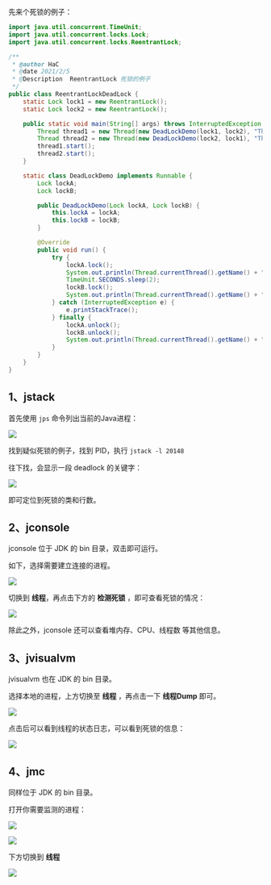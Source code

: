 先来个死锁的例子：

```java
import java.util.concurrent.TimeUnit;
import java.util.concurrent.locks.Lock;
import java.util.concurrent.locks.ReentrantLock;

/**
 * @author HaC
 * @date 2021/2/5
 * @Description  ReentrantLock 死锁的例子
 */
public class ReentrantLockDeadLock {
    static Lock lock1 = new ReentrantLock();
    static Lock lock2 = new ReentrantLock();

    public static void main(String[] args) throws InterruptedException {
        Thread thread1 = new Thread(new DeadLockDemo(lock1, lock2), "Thread1");
        Thread thread2 = new Thread(new DeadLockDemo(lock2, lock1), "Thread2");
        thread1.start();
        thread2.start();
    }

    static class DeadLockDemo implements Runnable {
        Lock lockA;
        Lock lockB;

        public DeadLockDemo(Lock lockA, Lock lockB) {
            this.lockA = lockA;
            this.lockB = lockB;
        }

        @Override
        public void run() {
            try {
                lockA.lock();
                System.out.println(Thread.currentThread().getName() + "\t 自己持有：" + lockA + "\t 尝试获得：" + lockB);
                TimeUnit.SECONDS.sleep(2);
                lockB.lock();
                System.out.println(Thread.currentThread().getName() + "\t 自己持有：" + lockB + "\t 尝试获得：" + lockA);
            } catch (InterruptedException e) {
                e.printStackTrace();
            } finally {
                lockA.unlock();
                lockB.unlock();
                System.out.println(Thread.currentThread().getName() + "正常结束!");
            }
        }
    }
}
```



## 1、jstack

首先使用 `jps` 命令列出当前的Java进程：

![](https://cdn.jsdelivr.net/gh/DogerRain/image@main/img-20210801/image-20210824103325691.png)

找到疑似死锁的例子，找到 PID，执行 `jstack -l 20148`

往下找，会显示一段 deadlock 的关键字：

![](https://cdn.jsdelivr.net/gh/DogerRain/image@main/img-20210801/image-20210824112216025.png)

即可定位到死锁的类和行数。

## 2、jconsole

jconsole 位于 JDK 的 bin 目录，双击即可运行。

如下，选择需要建立连接的进程。

![](https://cdn.jsdelivr.net/gh/DogerRain/image@main/img-20210801/image-20210824101138022.png)

切换到 **线程**，再点击下方的 **检测死锁** ，即可查看死锁的情况：

![](https://cdn.jsdelivr.net/gh/DogerRain/image@main/img-20210801/image-20210824112452610.png)

除此之外，jconsole 还可以查看堆内存、CPU、线程数 等其他信息。

## 3、jvisualvm

jvisualvm 也在 JDK 的 bin 目录。

选择本地的进程，上方切换至 **线程** ，再点击一下 **线程Dump** 即可。

![](https://cdn.jsdelivr.net/gh/DogerRain/image@main/img-20210801/image-20210824113514128.png)

点击后可以看到线程的状态日志，可以看到死锁的信息：

![](https://cdn.jsdelivr.net/gh/DogerRain/image@main/img-20210801/image-20210824113643717.png)

## 4、jmc

同样位于 JDK 的 bin 目录。

打开你需要监测的进程：

![](https://cdn.jsdelivr.net/gh/DogerRain/image@main/img-20210801/image-20210824114429643.png)

![](https://cdn.jsdelivr.net/gh/DogerRain/image@main/img-20210801/image-20210824114540025.png)

下方切换到 **线程**

![](https://cdn.jsdelivr.net/gh/DogerRain/image@main/img-20210801/image-20210824135124607.png)